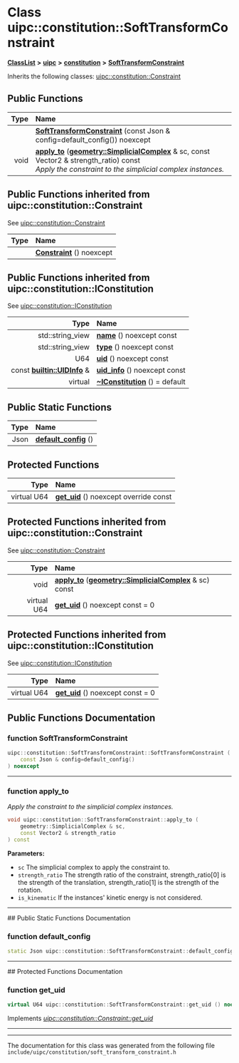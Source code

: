 

# Class uipc::constitution::SoftTransformConstraint



[**ClassList**](annotated.md) **>** [**uipc**](namespaceuipc.md) **>** [**constitution**](namespaceuipc_1_1constitution.md) **>** [**SoftTransformConstraint**](classuipc_1_1constitution_1_1_soft_transform_constraint.md)








Inherits the following classes: [uipc::constitution::Constraint](classuipc_1_1constitution_1_1_constraint.md)










































































## Public Functions

| Type | Name |
| ---: | :--- |
|   | [**SoftTransformConstraint**](#function-softtransformconstraint) (const Json & config=default\_config()) noexcept<br> |
|  void | [**apply\_to**](#function-apply_to) ([**geometry::SimplicialComplex**](classuipc_1_1geometry_1_1_simplicial_complex.md) & sc, const Vector2 & strength\_ratio) const<br>_Apply the constraint to the simplicial complex instances._  |


## Public Functions inherited from uipc::constitution::Constraint

See [uipc::constitution::Constraint](classuipc_1_1constitution_1_1_constraint.md)

| Type | Name |
| ---: | :--- |
|   | [**Constraint**](classuipc_1_1constitution_1_1_constraint.md#function-constraint) () noexcept<br> |


## Public Functions inherited from uipc::constitution::IConstitution

See [uipc::constitution::IConstitution](classuipc_1_1constitution_1_1_i_constitution.md)

| Type | Name |
| ---: | :--- |
|  std::string\_view | [**name**](classuipc_1_1constitution_1_1_i_constitution.md#function-name) () noexcept const<br> |
|  std::string\_view | [**type**](classuipc_1_1constitution_1_1_i_constitution.md#function-type) () noexcept const<br> |
|  U64 | [**uid**](classuipc_1_1constitution_1_1_i_constitution.md#function-uid) () noexcept const<br> |
|  const [**builtin::UIDInfo**](structuipc_1_1builtin_1_1_u_i_d_info.md) & | [**uid\_info**](classuipc_1_1constitution_1_1_i_constitution.md#function-uid_info) () noexcept const<br> |
| virtual  | [**~IConstitution**](classuipc_1_1constitution_1_1_i_constitution.md#function-iconstitution) () = default<br> |


## Public Static Functions

| Type | Name |
| ---: | :--- |
|  Json | [**default\_config**](#function-default_config) () <br> |


































































## Protected Functions

| Type | Name |
| ---: | :--- |
| virtual U64 | [**get\_uid**](#function-get_uid) () noexcept override const<br> |


## Protected Functions inherited from uipc::constitution::Constraint

See [uipc::constitution::Constraint](classuipc_1_1constitution_1_1_constraint.md)

| Type | Name |
| ---: | :--- |
|  void | [**apply\_to**](classuipc_1_1constitution_1_1_constraint.md#function-apply_to) ([**geometry::SimplicialComplex**](classuipc_1_1geometry_1_1_simplicial_complex.md) & sc) const<br> |
| virtual U64 | [**get\_uid**](classuipc_1_1constitution_1_1_constraint.md#function-get_uid) () noexcept const = 0<br> |


## Protected Functions inherited from uipc::constitution::IConstitution

See [uipc::constitution::IConstitution](classuipc_1_1constitution_1_1_i_constitution.md)

| Type | Name |
| ---: | :--- |
| virtual U64 | [**get\_uid**](classuipc_1_1constitution_1_1_i_constitution.md#function-get_uid) () noexcept const = 0<br> |








## Public Functions Documentation




### function SoftTransformConstraint 

```C++
uipc::constitution::SoftTransformConstraint::SoftTransformConstraint (
    const Json & config=default_config()
) noexcept
```




<hr>



### function apply\_to 

_Apply the constraint to the simplicial complex instances._ 
```C++
void uipc::constitution::SoftTransformConstraint::apply_to (
    geometry::SimplicialComplex & sc,
    const Vector2 & strength_ratio
) const
```





**Parameters:**


* `sc` The simplicial complex to apply the constraint to. 
* `strength_ratio` The strength ratio of the constraint, strength\_ratio[0] is the strength of the translation, strength\_ratio[1] is the strength of the rotation. 
* `is_kinematic` If the instances' kinetic energy is not considered. 




        

<hr>
## Public Static Functions Documentation




### function default\_config 

```C++
static Json uipc::constitution::SoftTransformConstraint::default_config () 
```




<hr>
## Protected Functions Documentation




### function get\_uid 

```C++
virtual U64 uipc::constitution::SoftTransformConstraint::get_uid () noexcept override const
```



Implements [*uipc::constitution::Constraint::get\_uid*](classuipc_1_1constitution_1_1_constraint.md#function-get_uid)


<hr>

------------------------------
The documentation for this class was generated from the following file `include/uipc/constitution/soft_transform_constraint.h`

